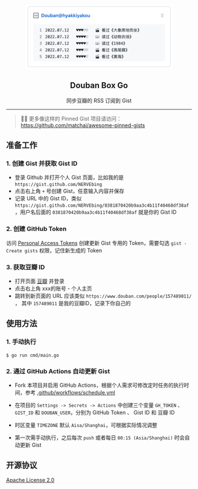 <p align = "center">
  <img width="400" src="./screenshot.png"  alt="douban-box-go"/>
</p>
<h2 align = "center">Douban Box Go</h2>
<p align = "center">同步豆瓣的 RSS 订阅到 Gist </p>

--- 

> 📌✨ 更多像这样的 Pinned Gist 项目请访问：https://github.com/matchai/awesome-pinned-gists

## 准备工作

### 1. 创建 Gist 并获取 Gist ID

- 登录 Github 并打开个人 Gist 页面，比如我的是 `https://gist.github.com/NERVEbing`
- 点击右上角 ```+``` 号创建 Gist，任意输入内容并保存
- 记录 URL 中的 Gist ID，类似 `https://gist.github.com/NERVEbing/0381870420b9aa3c4b11f40468df38af`
  ，用户名后面的 `0381870420b9aa3c4b11f40468df38af` 就是你的 Gist ID

### 2. 创建 GitHub Token

访问 [Personal Access Tokens](https://github.com/settings/tokens) 创建更新 Gist 专用的 Token，需要勾选 `gist - Create gists` 权限，记住新生成的
Token

### 3. 获取豆瓣 ID

- 打开页面 [豆瓣](https://www.douban.com/) 并登录
- 点击右上角 xxx的账号 - 个人主页
- 跳转到新页面的 URL 应该类似 `https://www.douban.com/people/157489011/` ， 其中 `157489011` 是我的豆瓣ID，记录下你自己的

## 使用方法

### 1. 手动执行

``` shell
$ go run cmd/main.go
```

### 2. 通过 GitHub Actions 自动更新 Gist

- Fork 本项目并启用 GitHub
  Actions，根据个人需求可修改定时任务的执行时间，参考 [.github/workflows/schedule.yml](https://github.com/NERVEbing/douban-box-go/blob/master/.github/workflows/schedule.yml)

- 在项目的 `Settings -> Secrets -> Actions` 中创建三个变量 `GH_TOKEN` 、 `GIST_ID` 和 `DOUBAN_USER`，分别为 GitHub Token 、 Gist ID 和 豆瓣
  ID

- 时区变量 `TIMEZONE` 默认 `Aisa/Shanghai`，可根据实际情况调整

- 第一次需手动执行，之后每次 `push` 或者每日 `00:15 (Asia/Shanghai)` 时会自动更新 Gist

## 开源协议

[Apache License 2.0](https://github.com/NERVEbing/douban-box-go/blob/master/LICENSE)